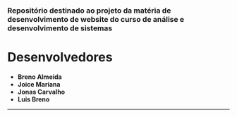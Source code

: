 ### Repositório destinado ao projeto da matéria de desenvolvimento de website do curso de análise e desenvolvimento de sistemas

# Desenvolvedores

- **Breno Almeida**
- **Joice Mariana**
- **Jonas Carvalho**
- **Luis Breno**

<hr>
